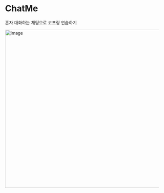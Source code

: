 # ChatMe
혼자 대화하는 채팅으로 코프링 연습하기


<img width="519" alt="image" src="https://github.com/user-attachments/assets/e2c36b72-9d53-4dc7-8eb2-3726c2de761b" />


